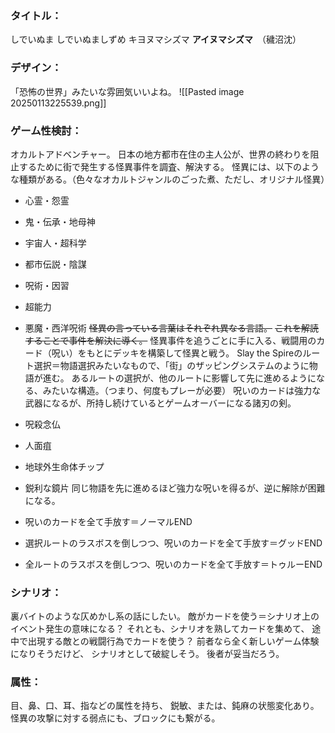 ### タイトル：
しでいぬま
しでいぬましずめ
キヨヌマシズマ
**アイヌマシズマ**　（穢沼沈）

### デザイン：
「恐怖の世界」みたいな雰囲気いいよね。
![[Pasted image 20250113225539.png]]

### ゲーム性検討：
オカルトアドベンチャー。
日本の地方都市在住の主人公が、世界の終わりを阻止するために街で発生する怪異事件を調査、解決する。
怪異には、以下のような種類がある。（色々なオカルトジャンルのごった煮、ただし、オリジナル怪異）
- 心霊・怨霊
- 鬼・伝承・地母神
- 宇宙人・超科学
- 都市伝説・陰謀
- 呪術・因習
- 超能力
- 悪魔・西洋呪術
~~怪異の言っている言葉はそれぞれ異なる言語。~~
~~これを解読することで事件を解決に導く。~~
怪異事件を追うごとに手に入る、戦闘用のカード（呪い）をもとにデッキを構築して怪異と戦う。
Slay the Spireのルート選択＝物語選択みたいなもので、「街」のザッピングシステムのように物語が進む。
あるルートの選択が、他のルートに影響して先に進めるようになる、みたいな構造。（つまり、何度もプレーが必要）
呪いのカードは強力な武器になるが、所持し続けているとゲームオーバーになる諸刃の剣。
- 呪殺念仏
- 人面疽
- 地球外生命体チップ
- 鋭利な鏡片
同じ物語を先に進めるほど強力な呪いを得るが、逆に解除が困難になる。

- 呪いのカードを全て手放す＝ノーマルEND
- 選択ルートのラスボスを倒しつつ、呪いのカードを全て手放す＝グッドEND
- 全ルートのラスボスを倒しつつ、呪いのカードを全て手放す＝トゥルーEND

### シナリオ：
裏バイトのような仄めかし系の話にしたい。
敵がカードを使う＝シナリオ上のイベント発生の意味になる？
それとも、シナリオを熟してカードを集めて、
途中で出現する敵との戦闘行為でカードを使う？
前者なら全く新しいゲーム体験になりそうだけど、
シナリオとして破綻しそう。
後者が妥当だろう。

### 属性：
目、鼻、口、耳、指などの属性を持ち、
鋭敏、または、鈍麻の状態変化あり。
怪異の攻撃に対する弱点にも、ブロックにも繋がる。




